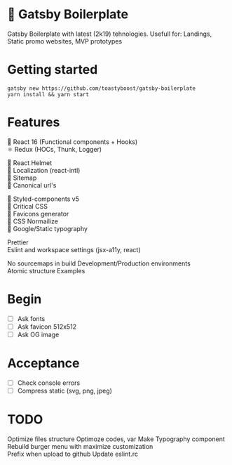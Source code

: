 # 🐣 Gatsby Boilerplate

Gatsby Boilerplate with latest (2k19) tehnologies. Usefull for: Landings, Static promo websites, MVP prototypes

# Getting started

```
gatsby new https://github.com/toastyboost/gatsby-boilerplate
yarn install && yarn start
```

# Features

🚀 React 16 (Functional components + Hooks)  
⚛️ Redux (HOCs, Thunk, Logger)

🔹 React Helmet  
🔹 Localization (react-intl)  
🔹 Sitemap  
🔹 Canonical url's

🔸 Styled-components v5  
🔸 Critical CSS  
🔸 Favicons generator  
🔸 CSS Normailize  
🔸 Google/Static typography

Prettier  
Eslint and workspace settings (jsx-a11y, react)

No sourcemaps in build
Development/Production environments  
Atomic structure
Examples

# Begin

- [ ] Ask fonts
- [ ] Ask favicon 512x512
- [ ] Ask OG image

# Acceptance

- [ ] Check console errors
- [ ] Compress static (svg, png, jpeg)

# TODO

Optimize files structure
Optimoze codes, var
Make Typography component  
Rebuild burger menu with maximize customization  
Prefix when upload to github
Update eslint.rc
